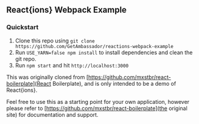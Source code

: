 ## React{ions} Webpack Example

### Quickstart
1. Clone this repo using `git clone https://github.com/GetAmbassador/reactions-webpack-example`
2. Run `USE_YARN=false npm install` to install dependencies and clean the git repo.
3. Run `npm start` and hit `http://localhost:3000`

This was originally cloned from [https://github.com/mxstbr/react-boilerplate](React Boilerplate), and is only intended to be a demo of React{ions}.

Feel free to use this as a starting point for your own application, however please refer to [https://github.com/mxstbr/react-boilerplate](the original site) for documentation and support.
